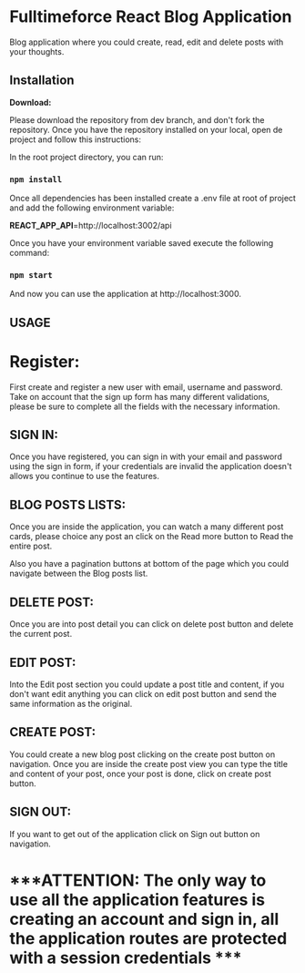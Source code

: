 # **Fulltimeforce React Blog Application**

Blog application where you could create, read, edit and delete posts with your thoughts. 

## Installation

**Download:**

Please download the repository from dev branch, and don't fork the repository. Once you have the repository installed on your local, open de project and follow this instructions:

In the root project directory, you can run:

### `npm install`

Once all dependencies has been installed create a .env file at root of project and add the following environment variable:

**REACT_APP_API**=http://localhost:3002/api


Once you have your environment variable saved execute the following command: 
### `npm start`

And now you can use the application at http://localhost:3000.

## **USAGE** 

# **Register:**
First create and register a new user with email, username and password. Take on account that the sign up form has many different validations, please be sure to complete all the fields with the necessary information.

## **SIGN IN:**

Once you have registered, you can sign in with your email and password using the sign in form, if your credentials are invalid the application doesn't allows you continue to use the features.

## **BLOG POSTS LISTS:**

Once you are inside the application, you can watch a many different post cards, please choice any post an click on the Read more button to Read the entire post.

Also you have a pagination buttons at bottom of the page which you could navigate between the Blog posts list.


## **DELETE POST:**

Once you are into post detail you can click on delete post button and delete the current post.

## **EDIT POST:**

Into the Edit post section you could update a post title and content, if you don't want edit anything you can click on edit post button and send the same information as the original.

## **CREATE POST:** 

You could create a new blog post clicking on the create post button on navigation. Once you are inside the create post view you can type the title and content of your post, once your post is done, click on create post button.

## **SIGN OUT:**

If you want to get out of the application click on Sign out button on navigation.


# ***ATTENTION: The only way to use all the application features is creating an account and sign in, all the application routes are protected with a session credentials ***



